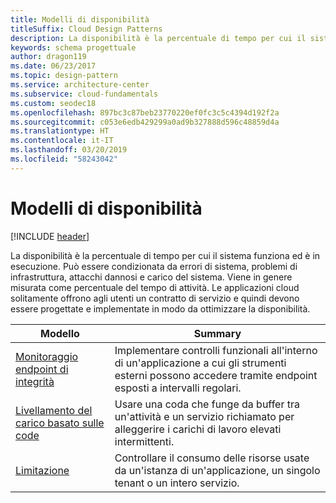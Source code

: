 ```yaml
---
title: Modelli di disponibilità
titleSuffix: Cloud Design Patterns
description: La disponibilità è la percentuale di tempo per cui il sistema funziona ed è in esecuzione. Può essere condizionata da errori di sistema, problemi di infrastruttura, attacchi dannosi e carico del sistema. Viene in genere misurata come percentuale del tempo di attività. Le applicazioni cloud solitamente offrono agli utenti un contratto di servizio e quindi devono essere progettate e implementate in modo da ottimizzare la disponibilità.
keywords: schema progettuale
author: dragon119
ms.date: 06/23/2017
ms.topic: design-pattern
ms.service: architecture-center
ms.subservice: cloud-fundamentals
ms.custom: seodec18
ms.openlocfilehash: 897bc3c87beb23770220ef0fc3c5c4394d192f2a
ms.sourcegitcommit: c053e6edb429299a0ad9b327888d596c48859d4a
ms.translationtype: HT
ms.contentlocale: it-IT
ms.lasthandoff: 03/20/2019
ms.locfileid: "58243042"
---
```

# <a name="availability-patterns"></a>Modelli di disponibilità

[!INCLUDE [header](../../_includes/header.md)]

La disponibilità è la percentuale di tempo per cui il sistema funziona ed è in esecuzione. Può essere condizionata da errori di sistema, problemi di infrastruttura, attacchi dannosi e carico del sistema. Viene in genere misurata come percentuale del tempo di attività. Le applicazioni cloud solitamente offrono agli utenti un contratto di servizio e quindi devono essere progettate e implementate in modo da ottimizzare la disponibilità.

|                            Modello                             |                                                           Summary                                                            |
|----------------------------------------------------------------|------------------------------------------------------------------------------------------------------------------------------|
| [Monitoraggio endpoint di integrità](../health-endpoint-monitoring.md) | Implementare controlli funzionali all'interno di un'applicazione a cui gli strumenti esterni possono accedere tramite endpoint esposti a intervalli regolari. |
|  [Livellamento del carico basato sulle code](../queue-based-load-leveling.md)  | Usare una coda che funge da buffer tra un'attività e un servizio richiamato per alleggerire i carichi di lavoro elevati intermittenti.  |
|                 [Limitazione](../throttling.md)                 |   Controllare il consumo delle risorse usate da un'istanza di un'applicazione, un singolo tenant o un intero servizio.    |
